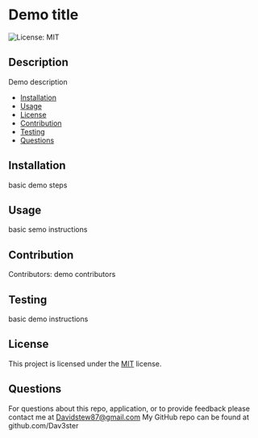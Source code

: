 # Demo title
  ![License: MIT](https://img.shields.io/badge/License-MIT-yellow.svg)

## Description
Demo description
* [Installation](#installation)
* [Usage](#usage)
* [License](#license)
* [Contribution](#contribution)
* [Testing](#testing)
* [Questions](#questions)
## Installation
basic demo steps
## Usage
basic semo instructions
## Contribution
Contributors: demo contributors
## Testing
basic demo instructions 
## License
This project is licensed under the <a href="https://opensource.org/licenses/MIT">MIT</a> license.
## Questions
For questions about this repo, application, or to provide feedback please contact me at Davidstew87@gmail.com
My GitHub repo can be found at github.com/Dav3ster
